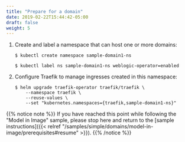```yaml
---
title: "Prepare for a domain"
date: 2019-02-22T15:44:42-05:00
draft: false
weight: 5
---
```



1.  Create and label a namespace that can host one or more domains:

    ```shell
    $ kubectl create namespace sample-domain1-ns
    ```
    ```shell
    $ kubectl label ns sample-domain1-ns weblogic-operator=enabled
    ```

1.  Configure Traefik to manage ingresses created in this namespace:

    ```shell
    $ helm upgrade traefik-operator traefik/traefik \
        --namespace traefik \
        --reuse-values \
        --set "kubernetes.namespaces={traefik,sample-domain1-ns}" 
    ```

{{% notice note %}}
If you have reached this point while following the "Model in Image" sample, please
stop here and return to the [sample instructions]({{< relref "/samples/simple/domains/model-in-image/prerequisites#resume" >}}).
{{% /notice %}}
